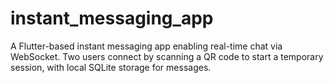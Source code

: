 # instant_messaging_app
A Flutter-based instant messaging app enabling real-time chat via WebSocket. Two users connect by scanning a QR code to start a temporary session, with local SQLite storage for messages.
